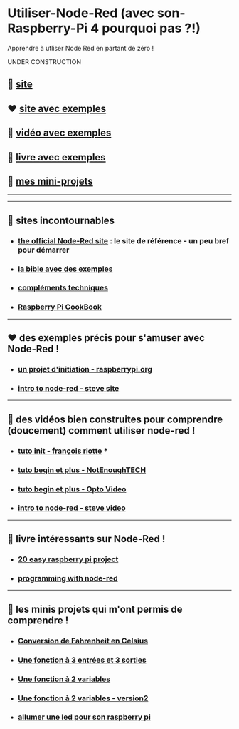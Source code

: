 # Utiliser-Node-Red (avec son-Raspberry-Pi 4 pourquoi pas ?!)
Apprendre à utliser Node Red en partant de zéro !

UNDER CONSTRUCTION

## 🌈 [site](#site_officiel)

## ❤️ [site avec exemples](#site_exemple)

## 🚀 [vidéo avec exemples](#video_exemple)

## 📢 [livre avec exemples](#livre_exemple)

## 🔱 [mes mini-projets](#mini_projet)


------------------------------------------------------------------------------------------------
------------------------------------------------------------------------------------------------

## <a name="site_officiel"></a> 🌈 sites incontournables
* ### [the official Node-Red site](https://nodered.org/) : le site de référence - un peu bref pour démarrer
* ### [la bible avec des exemples](http://noderedguide.com/)
* ### [compléments techniques](http://webge.dyndns-server.com/dokuwiki/doku.php?id=raspberrypi:linux:nodered)
* ### [Raspberry Pi CookBook](http://shop.oreilly.com/product/0636920196372.do)

------------------------------------------------------------------------------------------------

## <a name="site_exemple"></a> ❤️ des exemples précis pour s'amuser avec Node-Red !
* ### [un projet d'initiation - raspberrypi.org](https://projects.raspberrypi.org/en/projects/getting-started-with-node-red)
* ### [intro to node-red - steve site](http://www.steves-internet-guide.com/node-red-overview/)


------------------------------------------------------------------------------------------------

## <a name="video_exemple"></a> 🚀 des vidéos bien construites pour comprendre (doucement) comment utiliser node-red !
* ### [tuto init - françois riotte](https://www.youtube.com/watch?v=etvfGr7nEL8&t=3s) *
* ### [tuto begin et plus - NotEnoughTECH](https://www.youtube.com/watch?v=AGMNEEQWEhQ&list=PLDoIcTNj_voXjx4nR_oXpZg1aiPytNgzC)
* ### [tuto begin et plus - Opto Video](https://www.youtube.com/watch?v=3AR432bguOY)
* ### [intro to node-red - steve video](https://www.youtube.com/watch?v=eZUSQ1y6kSM&list=PLk0D2S-fqJ7YvR1wrpl8A4mhtBbYOlsE4)


------------------------------------------------------------------------------------------------

## <a name="livre_exemple"></a> 📢 livre intéressants sur Node-Red !
* ### [20 easy raspberry pi project](https://www.amazon.fr/20-Easy-Raspberry-Pi-Projects-ebook/dp/B072SRG17P)
* ### [programming with node-red](https://www.elektormagazine.com/news/review-programming-node-red)

------------------------------------------------------------------------------------------------

## <a name="mini_projet"></a> 🔱 les minis projets qui m'ont permis de comprendre !
* ### [Conversion de Fahrenheit en Celsius](https://github.com/Math13Net/Utiliser-Node-Red/blob/master/conversion_F_C.json)
* ### [Une fonction à 3 entrées et 3 sorties](https://github.com/Math13Net/Utiliser-Node-Red/blob/master/fonction_3entree_3sortie.json)
* ### [Une fonction à 2 variables](https://github.com/Math13Net/Utiliser-Node-Red/blob/master/fonction_plusieurs_variables.json)
* ### [Une fonction à 2 variables - version2](https://github.com/Math13Net/Utiliser-Node-Red/blob/master/fonction_2_variables_version2.json)
* ### [allumer une led pour son raspberry pi](https://github.com/Math13Net/Utiliser-Node-Red/blob/master/led-raspberry.json)
